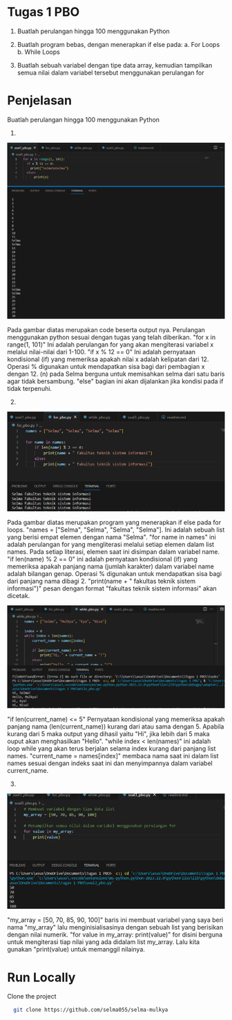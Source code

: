 
# Tugas 1 PBO

1. Buatlah perulangan hingga 100 menggunakan Python 
2. Buatlah program bebas, dengan menerapkan if else pada:
  a. For Loops
  b. While Loops

 3. Buatlah sebuah variabel dengan tipe data array, kemudian tampilkan semua nilai dalam variabel tersebut menggunakan perulangan for

 # Penjelasan

  Buatlah perulangan hingga 100 menggunakan Python 


1. 
![App Screenshot](./images/ss.jpg.png)

Pada gambar diatas merupakan code beserta output nya. Perulangan menggunakan python sesuai dengan tugas yang telah diberikan. "for x in range(1, 101)" Ini adalah perulangan for yang akan mengiterasi variabel x melalui nilai-nilai dari 1-100.
"if x % 12 == 0" Ini adalah pernyataan kondisional (if) yang memeriksa apakah nilai x adalah kelipatan dari 12. Operasi % digunakan untuk mendapatkan sisa bagi dari pembagian x dengan 12. (n) pada Selma berguna untuk memisahkan selma dari satu baris agar tidak bersambung. "else" bagian ini akan dijalankan jika kondisi pada if tidak terpenuhi.

2. 
![App Screenshot](./images/for.jpg.png)

Pada gambar diatas merupakan program yang menerapkan if else pada for loops. "names = ["Selma", "Selma", "Selma", "Selma"]. Ini adalah sebuah list yang berisi empat elemen dengan nama "Selma". "for name in names" ini adalah perulangan for yang mengliterasi melalui setiap elemen dalam list names. Pada setiap literasi, elemen saat ini disimpan dalam variabel name. "if len(name) % 2 == 0" ini adalah pernyataan kondisional (if) yang memeriksa apakah panjang nama (jumlah karakter) dalam variabel name adalah bilangan genap. Operasi % digunakan untuk mendapatkan sisa bagi dari panjang nama dibagi 2. "print(name + " fakultas teknik sistem informasi")" pesan dengan format "fakultas teknik sistem informasi" akan dicetak. 


![App Screenshot](./images/while.jpg.png)

"if len(current_name) <= 5" Pernyataan kondisional yang memeriksa apakah panjang nama (len(current_name)) kurang dari atau sama dengan 5. Apabila kurang dari 5 maka output yang dihasil yaitu "Hi", jika lebih dari 5 maka ouput akan menghasilkan "Hello". "while index < len(names)" ini adalah loop while yang akan terus berjalan selama index kurang dari panjang list names.
"current_name = names[index]" membaca nama saat ini dalam list names sesuai dengan indeks saat ini dan menyimpannya dalam variabel current_name.

3. 
![App Screenshot](./images/soal3.jpg.png)

"my_array = [50, 70, 85, 90, 100]" baris ini membuat variabel yang saya beri nama "my_array" lalu menginisialisasinya dengan sebuah list yang berisikan dengan nilai numerik. "for value in my_array:
    print(value)" for disini berguna untuk mengiterasi tiap nilai yang ada didalam list my_array. Lalu kita gunakan "print(value) untuk memanggil nilainya.


# Run Locally

Clone the project

```bash
  git clone https://github.com/selma055/selma-mulkya
```